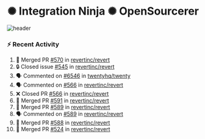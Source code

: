  
<h1 align="center">✺ Integration Ninja ✺ OpenSourcerer</h1>

![header](https://github.com/Nabhag8848/Nabhag8848/assets/65061890/3ecbdaa2-ea2a-4413-a40a-87945f5fb05a)

### :zap: Recent Activity

<!--START_SECTION:activity-->
1. 🎉 Merged PR [#570](https://github.com/revertinc/revert/pull/570) in [revertinc/revert](https://github.com/revertinc/revert)
2. 🔒 Closed issue [#545](https://github.com/revertinc/revert/issues/545) in [revertinc/revert](https://github.com/revertinc/revert)
3. 🗣 Commented on [#6546](https://github.com/twentyhq/twenty/issues/6546#issuecomment-2270742948) in [twentyhq/twenty](https://github.com/twentyhq/twenty)
4. 🗣 Commented on [#566](https://github.com/revertinc/revert/pull/566#issuecomment-2270498990) in [revertinc/revert](https://github.com/revertinc/revert)
5. ❌ Closed PR [#566](https://github.com/revertinc/revert/pull/566) in [revertinc/revert](https://github.com/revertinc/revert)
6. 🎉 Merged PR [#591](https://github.com/revertinc/revert/pull/591) in [revertinc/revert](https://github.com/revertinc/revert)
7. 🎉 Merged PR [#589](https://github.com/revertinc/revert/pull/589) in [revertinc/revert](https://github.com/revertinc/revert)
8. 🗣 Commented on [#589](https://github.com/revertinc/revert/pull/589#issuecomment-2270465067) in [revertinc/revert](https://github.com/revertinc/revert)
9. 🎉 Merged PR [#588](https://github.com/revertinc/revert/pull/588) in [revertinc/revert](https://github.com/revertinc/revert)
10. 🎉 Merged PR [#524](https://github.com/revertinc/revert/pull/524) in [revertinc/revert](https://github.com/revertinc/revert)
<!--END_SECTION:activity-->

  



